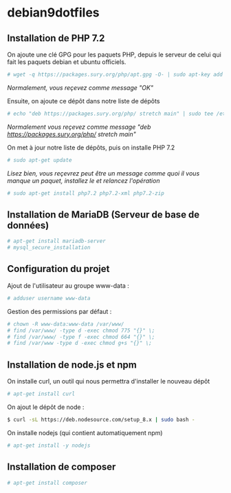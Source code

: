 # debian9dotfiles


## Installation de PHP 7.2

On ajoute une clé GPG pour les paquets PHP, depuis le serveur de celui qui fait les paquets debian et ubuntu officiels.
```bash
# wget -q https://packages.sury.org/php/apt.gpg -O- | sudo apt-key add -
```
*Normalement, vous reçevez comme message "OK"*

Ensuite, on ajoute ce dépôt dans notre liste de dépôts
```bash
# echo "deb https://packages.sury.org/php/ stretch main" | sudo tee /etc/apt/sources.list.d/php.list
```
*Normalement vous reçevez comme message "deb https://packages.sury.org/php/ stretch main"*

On met à jour notre liste de dépôts, puis on installe PHP 7.2
```bash
# sudo apt-get update
```
*Lisez bien, vous reçevrez peut être un message comme quoi il vous manque un paquet, installez le et relancez l'opération*
```bash
# sudo apt-get install php7.2 php7.2-xml php7.2-zip
```

## Installation de MariaDB (Serveur de base de données)
```bash
# apt-get install mariadb-server
# mysql_secure_installation
```

## Configuration du projet
Ajout de l'utilisateur au groupe www-data : 
```bash
# adduser username www-data
```
Gestion des permissions par défaut : 
```bash
# chown -R www-data:www-data /var/www/
# find /var/www/ -type d -exec chmod 775 "{}" \;
# find /var/www/ -type f -exec chmod 664 "{}" \;
# find /var/www -type d -exec chmod g+s "{}" \;
```


## Installation de node.js et npm
On installe curl, un outil qui nous permettra d'installer le nouveau dépôt
```bash
# apt-get install curl
```
On ajout le dépôt de node : 
```bash
$ curl -sL https://deb.nodesource.com/setup_8.x | sudo bash -
```
On installe nodejs (qui contient automatiquement npm)
```bash
# apt-get install -y nodejs
```

## Installation de composer 
```bash
# apt-get install composer
```